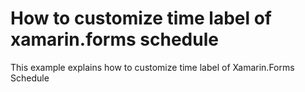 # How to customize time label of xamarin.forms schedule

This example explains how to customize time label of Xamarin.Forms Schedule
